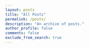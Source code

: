 ```yaml
---
layout: posts
title: "All Posts"
permalink: /posts/
description: "An archive of posts."
author_profile: false
comments: false
exclude_from_search: true
---
```

